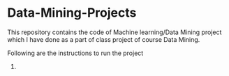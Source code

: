 # Data-Mining-Projects
This repository contains the code of Machine learning/Data Mining project which I have done as a part of class project of course Data Mining.

Following are the instructions to run the project

1) 

